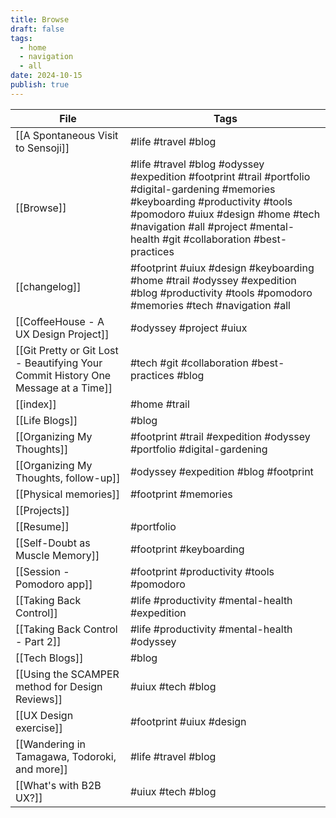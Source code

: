 ```yaml
---
title: Browse
draft: false
tags:
  - home
  - navigation
  - all
date: 2024-10-15
publish: true
---
```


<!-- QueryToSerialize: table  join(file.tags, " ") as "Tags" where  publish = true and file.name != this.name sort file.name -->
<!-- SerializedQuery: table  join(file.tags, " ") as "Tags" where  publish = true and file.name != this.name sort file.name -->

| File                                                                                                                                                                            | Tags                                                                                                                                                                                                                                                  |
| ------------------------------------------------------------------------------------------------------------------------------------------------------------------------------- | ----------------------------------------------------------------------------------------------------------------------------------------------------------------------------------------------------------------------------------------------------- |
| [[A Spontaneous Visit to Sensoji]]                                                                                                 | #life #travel #blog                                                                                                                                                                                                                                   |
| [[Browse]]                                                                                                                                                           | #life #travel #blog #odyssey #expedition #footprint #trail #portfolio #digital-gardening #memories #keyboarding #productivity #tools #pomodoro #uiux #design #home #tech #navigation #all #project #mental-health #git #collaboration #best-practices |
| [[changelog]]                                                                                                                                          | #footprint #uiux #design #keyboarding #home #trail #odyssey #expedition #blog #productivity #tools #pomodoro #memories #tech #navigation #all                                                                                                         |
| [[CoffeeHouse - A UX Design Project]]                                                                               | #odyssey #project #uiux                                                                                                                                                                                                                               |
| [[Git Pretty or Git Lost - Beautifying Your Commit History One Message at a Time]] | #tech #git #collaboration #best-practices #blog                                                                                                                                                                                                       |
| [[index]]                                                                                                                                                             | #home #trail                                                                                                                                                                                                                                          |
| [[Life Blogs]]                                                                                                                                              | #blog                                                                                                                                                                                                                                                 |
| [[Organizing My Thoughts]]                                                                                                                     | #footprint #trail #expedition #odyssey #portfolio #digital-gardening                                                                                                                                                                                  |
| [[Organizing My Thoughts, follow-up]]                                                                                               | #odyssey #expedition #blog #footprint                                                                                                                                                                                                                 |
| [[Physical memories]]                                                                                                                               | #footprint #memories                                                                                                                                                                                                                                  |
| [[Projects]]                                                                                                                                          |                                                                                                                                                                                                                                                       |
| [[Resume]]                                                                                                                                              | #portfolio                                                                                                                                                                                                                                            |
| [[Self-Doubt as Muscle Memory]]                                                                                                           | #footprint #keyboarding                                                                                                                                                                                                                               |
| [[Session - Pomodoro app]]                                                                                                                     | #footprint #productivity #tools #pomodoro                                                                                                                                                                                                             |
| [[Taking Back Control]]                                                                                                                       | #life #productivity #mental-health #expedition                                                                                                                                                                                                        |
| [[Taking Back Control - Part 2]]                                                                                                     | #life #productivity #mental-health #odyssey                                                                                                                                                                                                           |
| [[Tech Blogs]]                                                                                                                                              | #blog                                                                                                                                                                                                                                                 |
| [[Using the SCAMPER method for Design Reviews]]                                                                       | #uiux #tech #blog                                                                                                                                                                                                                                     |
| [[UX Design exercise]]                                                                                                                             | #footprint #uiux #design                                                                                                                                                                                                                              |
| [[Wandering in Tamagawa, Todoroki, and more]]                                                                           | #life #travel #blog                                                                                                                                                                                                                                   |
| [[What's with B2B UX?]]                                                                                                                       | #uiux #tech #blog                                                                                                                                                                                                                                     |
<!-- SerializedQuery END -->
